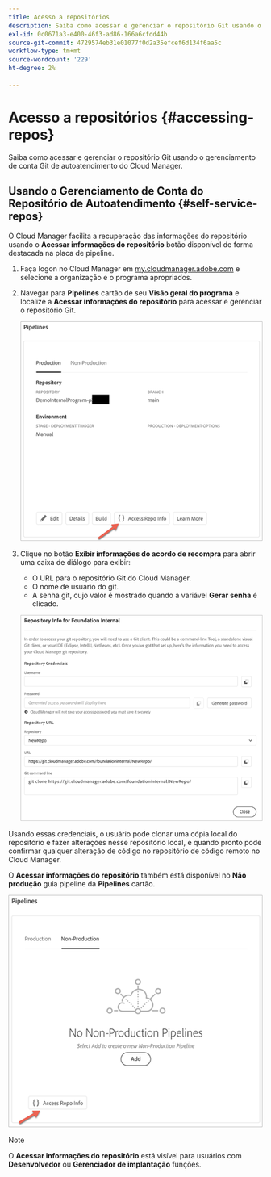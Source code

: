 ```yaml
---
title: Acesso a repositórios
description: Saiba como acessar e gerenciar o repositório Git usando o gerenciamento de conta Git de autoatendimento do Cloud Manager.
exl-id: 0c0671a3-e400-46f3-ad86-166a6cfdd44b
source-git-commit: 4729574eb31e01077f0d2a35efcef6d134f6aa5c
workflow-type: tm+mt
source-wordcount: '229'
ht-degree: 2%

---
```


# Acesso a repositórios {#accessing-repos}

Saiba como acessar e gerenciar o repositório Git usando o gerenciamento de conta Git de autoatendimento do Cloud Manager.

## Usando o Gerenciamento de Conta do Repositório de Autoatendimento {#self-service-repos}

O Cloud Manager facilita a recuperação das informações do repositório usando o **Acessar informações do repositório** botão disponível de forma destacada na placa de pipeline.

1. Faça logon no Cloud Manager em [my.cloudmanager.adobe.com](https://my.cloudmanager.adobe.com/) e selecione a organização e o programa apropriados.

1. Navegar para **Pipelines** cartão de seu **Visão geral do programa** e localize a **Acessar informações do repositório** para acessar e gerenciar o repositório Git.

   ![Botão Acessar informações do repositório no cartão Ambientes](/help/implementing/cloud-manager/assets/repos/access-repo1.png)

1. Clique no botão **Exibir informações do acordo de recompra** para abrir uma caixa de diálogo para exibir:

   * O URL para o repositório Git do Cloud Manager.
   * O nome de usuário do git.
   * A senha git, cujo valor é mostrado quando a variável **Gerar senha** é clicado.

   ![](/help/implementing/cloud-manager/assets/repos/access-repo-create.png)

Usando essas credenciais, o usuário pode clonar uma cópia local do repositório e fazer alterações nesse repositório local, e quando pronto pode confirmar qualquer alteração de código no repositório de código remoto no Cloud Manager.

O **Acessar informações do repositório** também está disponível no **Não produção** guia pipeline da **Pipelines** cartão.

![Botão Acessar informações do acordo de recompra na guia não produção](/help/implementing/cloud-manager/assets/repos/access-repo-nonprod.png)

>[!NOTE]
>
>O **Acessar informações do repositório** está visível para usuários com **Desenvolvedor** ou **Gerenciador de implantação** funções.
